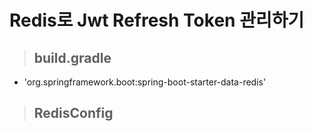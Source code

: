 # Redis로 Jwt Refresh Token 관리하기

> ## build.gradle

* 'org.springframework.boot:spring-boot-starter-data-redis'

> ## RedisConfig